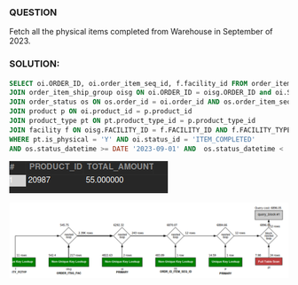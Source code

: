 ### QUESTION

Fetch all the physical items completed from Warehouse in September of 2023.

### SOLUTION:

```sql
SELECT oi.ORDER_ID, oi.order_item_seq_id, f.facility_id FROM order_item oi
JOIN order_item_ship_group oisg ON oi.ORDER_ID = oisg.ORDER_ID and oi.SHIP_GROUP_SEQ_ID = oisg.SHIP_GROUP_SEQ_ID 
JOIN order_status os ON os.order_id = oi.order_id AND os.order_item_seq_id = oi.order_item_seq_id AND os.status_id = 'ITEM_COMPLETED'
JOIN product p ON oi.product_id = p.product_id
JOIN product_type pt ON pt.product_type_id = p.product_type_id
JOIN facility f ON oisg.FACILITY_ID = f.FACILITY_ID AND f.FACILITY_TYPE_ID = "WAREHOUSE"
WHERE pt.is_physical = 'Y' AND oi.status_id = 'ITEM_COMPLETED' 
AND os.status_datetime >= DATE '2023-09-01' AND  os.status_datetime < '2023-10-01';

```

![Alt text](image.png)

![alt text](image-1.png)